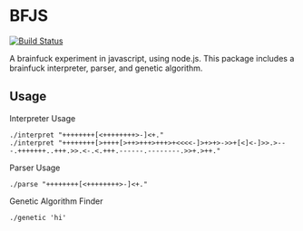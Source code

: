# BFJS

[![Build Status](https://travis-ci.org/KevinGrandon/bfjs.svg?branch=master)](https://travis-ci.org/KevinGrandon/bfjs)

A brainfuck experiment in javascript, using node.js. This package includes a brainfuck interpreter, parser, and genetic algorithm.

## Usage

Interpreter Usage

```
./interpret "++++++++[<++++++++>-]<+."
./interpret "++++++++[>++++[>++>+++>+++>+<<<<-]>+>+>->>+[<]<-]>>.>---.+++++++..+++.>>.<-.<.+++.------.--------.>>+.>++."
```


Parser Usage

```
./parse "++++++++[<++++++++>-]<+."
```


Genetic Algorithm Finder

```
./genetic 'hi'
```
